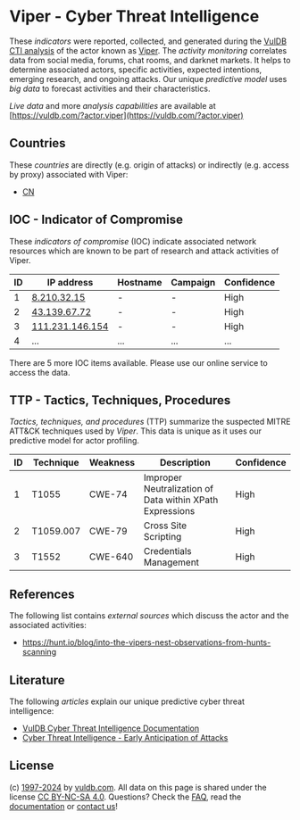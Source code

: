 # Viper - Cyber Threat Intelligence

These _indicators_ were reported, collected, and generated during the [VulDB CTI analysis](https://vuldb.com/?kb.cti) of the actor known as [Viper](https://vuldb.com/?actor.viper). The _activity monitoring_ correlates data from social media, forums, chat rooms, and darknet markets. It helps to determine associated actors, specific activities, expected intentions, emerging research, and ongoing attacks. Our unique _predictive model_ uses _big data_ to forecast activities and their characteristics.

_Live data_ and more _analysis capabilities_ are available at [https://vuldb.com/?actor.viper](https://vuldb.com/?actor.viper)

## Countries

These _countries_ are directly (e.g. origin of attacks) or indirectly (e.g. access by proxy) associated with Viper:

* [CN](https://vuldb.com/?country.cn)

## IOC - Indicator of Compromise

These _indicators of compromise_ (IOC) indicate associated network resources which are known to be part of research and attack activities of Viper.

ID | IP address | Hostname | Campaign | Confidence
-- | ---------- | -------- | -------- | ----------
1 | [8.210.32.15](https://vuldb.com/?ip.8.210.32.15) | - | - | High
2 | [43.139.67.72](https://vuldb.com/?ip.43.139.67.72) | - | - | High
3 | [111.231.146.154](https://vuldb.com/?ip.111.231.146.154) | - | - | High
4 | ... | ... | ... | ...

There are 5 more IOC items available. Please use our online service to access the data.

## TTP - Tactics, Techniques, Procedures

_Tactics, techniques, and procedures_ (TTP) summarize the suspected MITRE ATT&CK techniques used by _Viper_. This data is unique as it uses our predictive model for actor profiling.

ID | Technique | Weakness | Description | Confidence
-- | --------- | -------- | ----------- | ----------
1 | T1055 | CWE-74 | Improper Neutralization of Data within XPath Expressions | High
2 | T1059.007 | CWE-79 | Cross Site Scripting | High
3 | T1552 | CWE-640 | Credentials Management | High

## References

The following list contains _external sources_ which discuss the actor and the associated activities:

* https://hunt.io/blog/into-the-vipers-nest-observations-from-hunts-scanning

## Literature

The following _articles_ explain our unique predictive cyber threat intelligence:

* [VulDB Cyber Threat Intelligence Documentation](https://vuldb.com/?kb.cti)
* [Cyber Threat Intelligence - Early Anticipation of Attacks](https://www.scip.ch/en/?labs.20201022)

## License

(c) [1997-2024](https://vuldb.com/?kb.changelog) by [vuldb.com](https://vuldb.com/?kb.about). All data on this page is shared under the license [CC BY-NC-SA 4.0](https://creativecommons.org/licenses/by-nc-sa/4.0/). Questions? Check the [FAQ](https://vuldb.com/?kb.faq), read the [documentation](https://vuldb.com/?kb) or [contact us](https://vuldb.com/?contact)!
